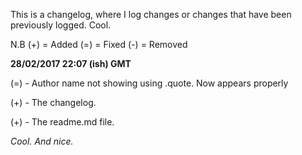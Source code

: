 This is a changelog, where I log changes or changes that have been previously logged. Cool.

N.B (+) = Added (=) = Fixed (-) = Removed

**28/02/2017 22:07 (ish) GMT**

(=) - Author name not showing using .quote. Now appears properly

(+) - The changelog.

(+) - The readme.md file.

*Cool. And nice.*
